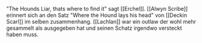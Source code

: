 "The Hounds Liar, thats where to find it" sagt [[Erchel]]. [[Alwyn Scribe]] erinnert sich an den Satz "Where the Hound lays his head" von [[Deckin Scarl]] im selben zusammenhang. [[Lachlan]] war ein outlaw der wohl mehr gesammelt als ausgegeben hat und seinen Schatz irgendwo versteckt haben muss.

